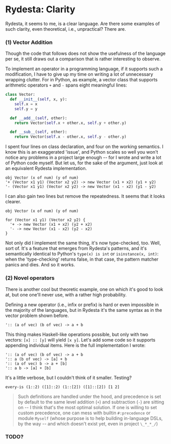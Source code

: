 # Rydesta: Clarity

Rydesta, it seems to me, is a clear language. Are there some examples of such
clarity, even theoretical, i.e., unpractical? There are.

### (1) Vector Addition

Though the code that follows does not show the usefulness of the language per se,
it still draws out a comparison that is rather interesting to observe.

To implement an operator in a programming language, if it supports such a modification,
I have to give up my time on writing a lot of unnecessary wrapping clutter. For
in Python, as example, a vector class that supports arithmetic operators `+`
and `-` spans eight meaningful lines:

```python
class Vector:
  def __init__(self, x, y):
    self.x = x
    self.y = y

  def __add__(self, other):
    return Vector(self.x + other.x, self.y + other.y)

  def __sub__(self, other):
    return Vector(self.x - other.x, self.y - other.y)
```

I spent four lines on class declaration, and four on the working semantics. I know
this is an exaggerated 'issue', and Python scales so well you won't notice any
problems in a project large enough -- for I wrote and write a lot of Python code
myself. But let us, for the sake of the argument, just look at an equivalent Rydesta
implementation.

```rydesta
obj Vector (x of num) (y of num)
'+ (Vector x1 y1) (Vector x2 y2) -> new Vector (x1 + x2) (y1 + y2)
'- (Vector x1 y1) (Vector x2 y2) -> new Vector (x1 - x2) (y1 - y2)
```

I can also gain two lines but remove the repeatedness. It seems that it
looks clearer.

```rydesta
obj Vector (x of num) (y of num)

for (Vector x1 y1) (Vector x2 y2) {
  '+ -> new Vector (x1 + x2) (y2 + x2)
  '- -> new Vector (x1 - x2) (y2 - x2)
}
```

Not only did I implement the same thing, it's now type-checked, too. Well, sort of.
It's a feature that emerges from Rydesta's patterns, and it's semantically identical
to Python's `type(x) is int` or `isinstance(x, int)`: when the 'type-checking'
returns false, in that case, the pattern matcher panics and dies. And so it works.

### (2) Novel operators

There is another cool but theoretic example, one on which it's good to look at,
but one one'll never use, with a rather high probability.

Defining a new operator (i.e., infix or prefix) is hard or even impossible in
the majority of the languages, but in Rydesta it's the same syntax as in the vector
problem shown before.

```rydesta
':: (a of vec) (b of vec) -> a + b
```

This thing makes Haskell-like operations possible, but only with two vectors:
`[x] :: [y]` will yield `[x y]`. Let's add some code so it supports appending
individual items. Here is the full implementation I wrote:

```rydesta
':: (a of vec) (b of vec) -> a + b
':: a (b of vec) -> [a] + b
':: (a of vec) b -> a + [b]
':: a b -> [a] + [b]
```

It's a little verbose, but I couldn't think of it smaller. Testing?

```rydesta
every-is (1::2) ([1]::2) (1::[2]) ([1]::[2]) [1 2]
```

> Such definitions are handled under the hood, and precedence is set by default to
the same level addition (`+`) and subtraction (`-`) are sitting on -- I think
that's the most optimal solution. If one is willing to set custom precedence, one
can mess with builtin `#:precedence` or module `Myself` (whose purpose is to
help building in-language DSLs, by the way -- and which doesn't exist yet, even
in project `\_*_*_/`)

### TODO?
